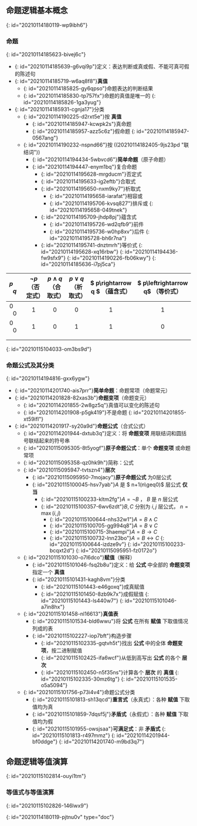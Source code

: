 ## 命题逻辑基本概念
{: id="20210114180119-wp9ibh6"}

### 命题
{: id="20210114185623-bivej6c"}

- {: id="20210114185639-g6vqi9p"}定义：表达判断或真或假、不能可真可假的陈述句
- {: id="20210114185719-w6aq8f8"}**真值**
  - {: id="20210114185825-gy6qpso"}命题表达的判断结果
  - {: id="20210114185830-tp757fx"}命题的真值是唯一的
  {: id="20210114185826-1ga3yug"}
- {: id="20210114185931-cgnja17"}分类
  - {: id="20210114190225-d2rxt5e"}按 **真值**
    - {: id="20210114185947-kcwpk2s"}真命题
    - {: id="20210114185957-azz5c6z"}假命题
    {: id="20210114185947-0567ang"}
  - {: id="20210114190232-nspnd66"}按 ((20210114182405-9js23pd "联结词"))
    - {: id="20210114194434-5wbvcd6"}**简单命题**（原子命题）
    - {: id="20210114194447-enym1bq"}复合命题
      - {: id="20210114195628-mrgducm"}否定式
      - {: id="20210114195633-ig2eftb"}合取式
      - {: id="20210114195650-nxm9ky7"}析取式
        - {: id="20210114195658-iarafat"}相容或
        - {: id="20210114195706-kvsq827"}排斥或
        {: id="20210114195658-049tnek"}
      - {: id="20210114195709-jhdp8pj"}蕴含式
        - {: id="20210114195726-wd2qfb9"}前件
        - {: id="20210114195736-w0hp8xv"}后件
        {: id="20210114195728-bh6r7na"}
      - {: id="20210114195741-dnztmrh"}等价式
      {: id="20210114195628-xq16rbw"}
    {: id="20210114194436-fw9sfx9"}
  {: id="20210114190226-fb06kwy"}
{: id="20210114185636-i7pj5ca"}

| $p\quad q$ | $\neg p$ （否定式） | $p\wedge q$ （合取式） | $p \vee q$ （析取式） | $ p\rightarrow q $ （蕴含式） | $ p\leftrightarrow q$ （等价式） |
| :--------: | :----------------------: | :-------------------------: | :------------------------: | :--------------------------------: | :-----------------------------------: |
| $0\quad 0$ |           1           |             0             |            0            |                1                |                  1                  |
| $0\quad 0$ |           1           |             0             |            1            |                1                |                  0                  |
|         |                       |                           |                         |                                 |                                     |
|         |                       |                           |                         |                                 |                                     |
{: id="20210115104033-om3bs9d"}

### 命题公式及其分类
{: id="20210114194816-gxx6ygw"}

- {: id="20210114201740-ais7prr"}**简单命题**：命题常项（命题常元）
- {: id="20210114201828-82xas3b"}**命题变项**（命题变元）
  - {: id="20210114201855-2w8gz5q"}真值可以变化的陈述句
  - {: id="20210114201908-p5gk419"}不是命题
  {: id="20210114201855-xt59ifl"}
- {: id="20210114201917-sy20a9d"}**命题公式**（合式公式）
  - {: id="20210114201944-dxtub3q"}定义：将 **命题变项** 用联结词和圆括号联结起来的符号串
  - {: id="20210115095305-8t5yogf"}**原子命题公式**：单个 **命题变项** 或命题常项
  - {: id="20210115095358-qz0hk9h"}简称：公式
  - {: id="20210115095947-tvtszn4"}**层次**
    - {: id="20210115095950-7mojacy"}**原子命题公式** 为0层公式
    - {: id="20210115100045-hsv7yab"}$A$ 是 $ n+1(n\geq0)$ 层公式 **仅当**
      - {: id="20210115100233-kltm2fg"}$A=\neg B$ ， $B$ 是 $n$ 层公式
      - {: id="20210115100357-6wv6zdt"}$B,C$ 分别为 $i,j$ 层公式， $n=\max(i,j)$
        - {: id="20210115100644-nhs32w1"}$A=B\wedge C$
        - {: id="20210115100705-gg994q8"}$A=B\vee C$
        - {: id="20210115100715-3haempi"}$A=B\rightarrow C$
        - {: id="20210115100732-lnn23bo"}$A=B\leftrightarrow C$
        {: id="20210115100644-izdze9v"}
      {: id="20210115100233-bcqxt2d"}
    {: id="20210115095951-fz0172o"}
  - {: id="20210115101030-o7l6dco"}**赋值**（解释）
    - {: id="20210115101046-fsq2b8u"}定义：给 **公式** 中全部的 **命题变项** 指定一个 **真值**
    - {: id="20210115101431-kagh8vm"}分类
      - {: id="20210115101443-e46goxq"}成真赋值
      - {: id="20210115101450-8zb9k7x"}成假赋值
      {: id="20210115101443-ls440w7"}
    {: id="20210115101046-a7in8hx"}
  - {: id="20210115101458-nl16613"}**真值表**
    - {: id="20210115101534-bld6wwu"}将 **公式** 在所有 **赋值** 下取值情况列成的表
    - {: id="20210115102227-iop7bft"}构造步骤
      - {: id="20210115102335-gqtvh5t"}找出 **公式** 中的全体 **命题变项**，按二进制赋值
      - {: id="20210115102425-ifa6wcf"}从低到高写出 **公式** 的各个 **层次**
      - {: id="20210115102450-n5f35ns"}计算各个 **层次** 的 **真值**
      {: id="20210115102335-30mz6tg"}
    {: id="20210115101535-o5a5094"}
  - {: id="20210115101756-p73i4v4"}命题公式分类
    - {: id="20210115101813-sh13qcd"}**重言式**（永真式）：各种 **赋值** 下取值均为真
    - {: id="20210115101859-7dqsf5j"}**矛盾式**（永假式）：各种 **赋值** 下取值均为假
    - {: id="20210115101955-owsjsaa"}**可满足式**：非 **矛盾式**
    {: id="20210115101813-r497mmz"}
  {: id="20210114201944-bf0ddge"}
{: id="20210114201740-m9bd3q7"}

## 命题逻辑等值演算
{: id="20210115102814-ouyi1tm"}

### 等值式与等值演算
{: id="20210115102826-146lwx9"}


{: id="20210114180119-pjtnu0v" type="doc"}

